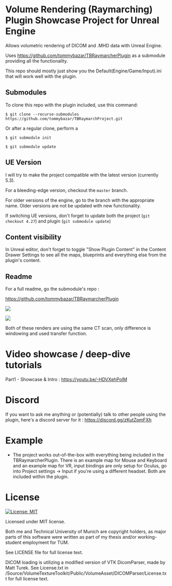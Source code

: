 # Volume Rendering (Raymarching) Plugin Showcase Project for Unreal Engine
Allows volumetric rendering of DICOM and .MHD data with Unreal Engine.

Uses https://github.com/tommybazar/TBRaymarcherPlugin as a submodule providing all the functionality.

This repo should mostly just show you the Default(Engine/Game/Input).ini that will work well with the plugin. 

## Submodules
To clone this repo with the plugin included, use this command:

`$ git clone --recurse-submodules https://github.com/tommybazar/TBRaymarchProject.git`

Or after a regular clone, perform a 

`$ git submodule init`

`$ git submodule update`

## UE Version
I will try to make the project compatible with the latest version (currently 5.3).

For a bleeding-edge version, checkout the `master` branch.

For older versions of the engine, go to the branch with the appropriate name. Older versions are not be updated with new functionality.

If switching UE versions, don't forget to update both the project (`git checkout 4.27`) and plugin (`git submodule update`)

## Content visibility
In Unreal editor, don't forget to toggle "Show Plugin Content" in the Content Drawer Settings to see all the maps, blueprints and everything else from the plugin's content. 

## Readme
For a full readme, go the submodule's repo :

https://github.com/tommybazar/TBRaymarcherPlugin

![
](https://github.com/tommybazar/TBRaymarchProject/blob/master/Documents/Render1.png)


![
](https://github.com/tommybazar/TBRaymarchProject/blob/master/Documents/Render2.png)

Both of these renders are using the same CT scan, only difference is windowing and used transfer function.

# Video showcase / deep-dive tutorials
Part1 - Showcase & Intro : https://youtu.be/-HDVXehPolM

# Discord
If you want to ask me anything or (potentially) talk to other people using the plugin, here's a discord server for it : https://discord.gg/zKutZpmFXh

# Example
 * The project works out-of-the-box with everything being included in the TBRaymarcherPlugin. There is an example map for Mouse and Keyboard and
 an example map for VR, input bindings are only setup for Oculus, go into Project settings -> Input if you're using a different headset. Both are included within the plugin.

# License 
[![License: MIT](https://img.shields.io/badge/License-MIT-yellow.svg)](https://opensource.org/licenses/MIT)

Licensed under MIT license.

Both me and Technical University of Munich are copyright holders, as major parts of this software were written as part of my thesis and/or working-student employment for TUM.

See LICENSE file for full license text.

DICOM loading is utilizing a modified version of VTK DicomParser, made by Matt Turek. See  License.txt in /Source/VolumeTextureToolkit/Public/VolumeAsset/DICOMParser/License.txt for full license text.